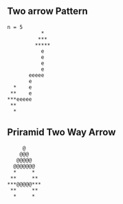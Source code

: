 
## Two arrow Pattern
```
n = 5 
           *
          ***
         *****
           e
           e
           e
           e
       eeeee
       e
  *    e
 **    e
***eeeee
 **
  *
```


## Priramid Two Way Arrow

```
     @
    @@@
   @@@@@
  @@@@@@@
  *     *
 **     **
***@@@@@***
 **     **
  *     *
```
